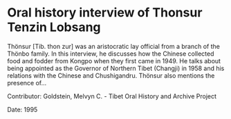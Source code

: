 # Oral history interview of Thonsur Tenzin Lobsang  
Thönsur [Tib. thon zur] was an aristocratic lay official from a branch of the Thönbo family. In this interview, he discusses how the Chinese collected food and fodder from Kongpo when they first came in 1949. He talks about being appointed as the Governor of Northern Tibet (Changji) in 1958 and his relations with the Chinese and Chushigandru. Thönsur also mentions the presence of... 

Contributor: Goldstein, Melvyn C. - Tibet Oral History and Archive Project  

Date:
1995  

